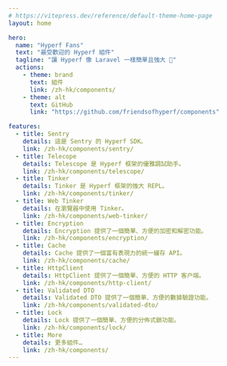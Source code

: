 ```yaml
---
# https://vitepress.dev/reference/default-theme-home-page
layout: home

hero:
  name: "Hyperf Fans"
  text: "最受歡迎的 Hyperf 組件"
  tagline: "讓 Hyperf 像 Laravel 一樣簡單且強大 🚀"
  actions:
    - theme: brand
      text: 組件
      link: /zh-hk/components/
    - theme: alt
      text: GitHub
      link: "https://github.com/friendsofhyperf/components"

features:
  - title: Sentry
    details: 這是 Sentry 的 Hyperf SDK。
    link: /zh-hk/components/sentry/
  - title: Telecope
    details: Telescope 是 Hyperf 框架的優雅調試助手。
    link: /zh-hk/components/telescope/
  - title: Tinker
    details: Tinker 是 Hyperf 框架的強大 REPL。
    link: /zh-hk/components/tinker/
  - title: Web Tinker
    details: 在瀏覽器中使用 Tinker。
    link: /zh-hk/components/web-tinker/
  - title: Encryption
    details: Encryption 提供了一個簡單、方便的加密和解密功能。
    link: /zh-hk/components/encryption/
  - title: Cache
    details: Cache 提供了一個富有表現力的統一緩存 API。
    link: /zh-hk/components/cache/
  - title: HttpClient
    details: HttpClient 提供了一個簡單、方便的 HTTP 客户端。
    link: /zh-hk/components/http-client/
  - title: Validated DTO
    details: Validated DTO 提供了一個簡單、方便的數據驗證功能。
    link: /zh-hk/components/validated-dto/
  - title: Lock
    details: Lock 提供了一個簡單、方便的分佈式鎖功能。
    link: /zh-hk/components/lock/
  - title: More
    details: 更多組件…
    link: /zh-hk/components/
---
```


